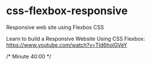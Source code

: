 # css-flexbox-responsive
Responsive web site using Flexbox CSS

Learn to build a Responsive Website Using CSS Flexbox:
https://www.youtube.com/watch?v=TId6holGVeY


/* Minute 40:00 */
